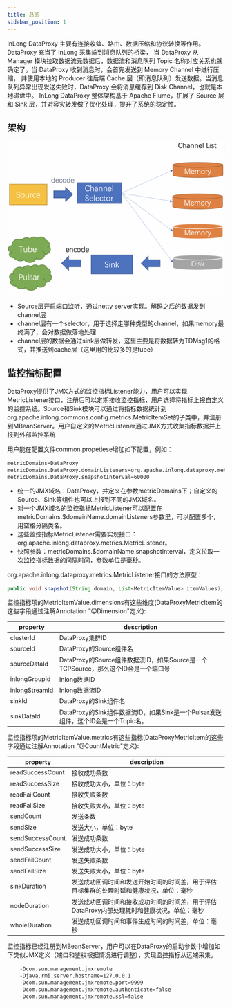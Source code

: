```yaml
---
title: 总览
sidebar_position: 1
---
```


InLong DataProxy 主要有连接收敛、路由、数据压缩和协议转换等作用。DataProxy 充当了 InLong 采集端到消息队列的桥梁，
当 DataProxy 从 Manager 模块拉取数据流元数据后，数据流和消息队列 Topic 名称对应关系也就确定了。当 DataProxy 收到消息时，会首先发送到 Memory Channel 中进行压缩，
并使用本地的 Producer 往后端 Cache 层（即消息队列）发送数据。当消息队列异常出现发送失败时，DataProxy 会将消息缓存到 Disk Channel，也就是本地磁盘中。 
InLong DataProxy 整体架构基于 Apache Flume，扩展了 Source 层和 Sink 层，并对容灾转发做了优化处理，提升了系统的稳定性。
    
## 架构

![](img/architecture.png)

- Source层开启端口监听，通过netty server实现。解码之后的数据发到channel层
- channel层有一个selector，用于选择走哪种类型的channel，如果memory最终满了，会对数据做落地处理
- channel层的数据会通过sink层做转发，这里主要是将数据转为TDMsg1的格式，并推送到cache层（这里用的比较多的是tube）


## 监控指标配置

  DataProxy提供了JMX方式的监控指标Listener能力，用户可以实现MetricListener接口，注册后可以定期接收监控指标，用户选择将指标上报自定义的监控系统。Source和Sink模块可以通过将指标数据统计到org.apache.inlong.commons.config.metrics.MetricItemSet的子类中，并注册到MBeanServer。用户自定义的MetricListener通过JMX方式收集指标数据并上报到外部监控系统

  用户能在配置文件common.propetiese增加如下配置，例如：

```shell
metricDomains=DataProxy
metricDomains.DataProxy.domainListeners=org.apache.inlong.dataproxy.metrics.prometheus.PrometheusMetricListener
metricDomains.DataProxy.snapshotInterval=60000
```

- 统一的JMX域名：DataProxy，并定义在参数metricDomains下；自定义的Source、Sink等组件也可以上报到不同的JMX域名。
- 对一个JMX域名的监控指标MetricListener可以配置在metricDomains.$domainName.domainListeners参数里，可以配置多个，用空格分隔类名。
- 这些监控指标MetricListener需要实现接口：org.apache.inlong.dataproxy.metrics.MetricListener。
- 快照参数：metricDomains.$domainName.snapshotInterval，定义拉取一次监控指标数据的间隔时间，参数单位是毫秒。

org.apache.inlong.dataproxy.metrics.MetricListener接口的方法原型：
```java  
public void snapshot(String domain, List<MetricItemValue> itemValues);
```

监控指标项的MetricItemValue.dimensions有这些维度(DataProxyMetricItem的这些字段通过注解Annotation "@Dimension"定义):

|  property   | description  |
|  ----  | ----  |
|  clusterId |  DataProxy集群ID |  
|  sourceId|  DataProxy的Source组件名 |  
|  sourceDataId|  DataProxy的Source组件数据流ID，如果Source是一个TCPSource，那么这个ID会是一个端口号 |  
|  inlongGroupId|  Inlong数据ID |  
|  inlongStreamId|  Inlong数据流ID |  
|  sinkId|  DataProxy的Sink组件名 |  
|  sinkDataId|  DataProxy的Sink组件数据流ID，如果Sink是一个Pulsar发送组件，这个ID会是一个Topic名。 |

监控指标项的MetricItemValue.metrics有这些指标(DataProxyMetricItem的这些字段通过注解Annotation "@CountMetric"定义):

|  property   | description  |
|  ----  | ----  |
|  readSuccessCount |  接收成功条数 |  
|  readSuccessSize |  接收成功大小，单位：byte |  
|  readFailCount |  接收失败条数 |  
|  readFailSize |  接收失败大小，单位：byte |  
|  sendCount |  发送条数 |  
|  sendSize |  发送大小，单位：byte |  
|  sendSuccessCount |  发送成功条数 |  
|  sendSuccessSize |  发送成功大小，单位：byte |  
|  sendFailCount |  发送失败条数 |  
|  sendFailSize |  发送失败大小，单位：byte |  
|  sinkDuration |  发送成功回调时间和发送开始时间的时间差，用于评估目标集群的处理时延和健康状况，单位：毫秒 |  
|  nodeDuration |  发送成功回调时间和接收成功时间的时间差，用于评估DataProxy内部处理耗时和健康状况，单位：毫秒 |  
|  wholeDuration |  发送成功回调时间和事件生成时间的时间差，单位：毫秒 |

监控指标已经注册到MBeanServer，用户可以在DataProxy的启动参数中增加如下类似JMX定义（端口和鉴权根据情况进行调整），实现监控指标从远端采集。
```shell
	-Dcom.sun.management.jmxremote
	-Djava.rmi.server.hostname=127.0.0.1
	-Dcom.sun.management.jmxremote.port=9999
	-Dcom.sun.management.jmxremote.authenticate=false
	-Dcom.sun.management.jmxremote.ssl=false
```
